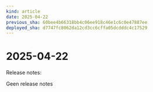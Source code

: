 ```yaml
---
kind: article
date: 2025-04-22
previous_sha: 60bee4b66318bb4c06ee918c46e1c6c0e47887ee
deployed_sha: d7747fc8062da12cd3cc6cffa05dcdddc4c17529
---
```


# 2025-04-22

Release notes:

Geen release notes
